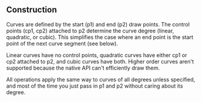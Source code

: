 ## Construction
Curves are defined by the start (p1) and end (p2) draw points.
The control points (cp1, cp2) attached to p2 determine the curve
degree (linear, quadratic, or cubic). 
This simplifies the case where an end point is the start point of the next curve segment
(see below).

Linear curves have no control points, quadratic curves have either cp1 or cp2
attached to p2, and cubic curves have both. Higher order curves aren't supported
because the native API can't efficiently draw them.

All operations apply the same way to curves of all degrees unless specified, and most of
the time you just pass in p1 and p2 without caring about its degree.
